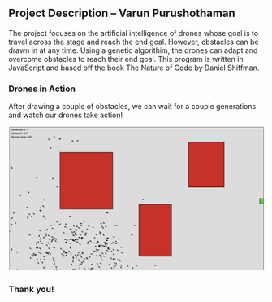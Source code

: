 ## Project Description – Varun Purushothaman

The project focuses on the artificial intelligence of drones whose goal is to travel across the stage and reach the end goal. However, obstacles can be drawn in at any time. Using a genetic algorithim, the drones can adapt and overcome obstacles to reach their end goal. This program is written in JavaScript and based off the book The Nature of Code by Daniel Shiffman.

### Drones in Action

After drawing a couple of obstacles, we can wait for a couple generations and watch our drones take action!

![Display Image](pic1.png)

### Thank you!
